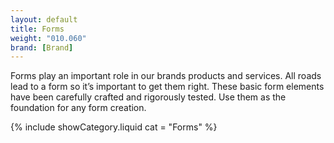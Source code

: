 ```yaml
---
layout: default
title: Forms
weight: "010.060"
brand: [Brand]
---
```


<div class="col-sm-7 col-sm-offset-5 category-head">
	Forms play an important role in our brands products and services. All roads lead to a form so it&rsquo;s important to get them right. These basic form
	elements have been carefully crafted and rigorously tested. Use them as the foundation for any form creation.
</div>

{% include showCategory.liquid  cat = "Forms" %}